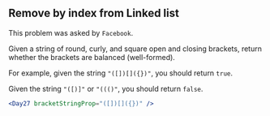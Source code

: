 ## Remove by index from Linked list

This problem was asked by `Facebook`.

Given a string of round, curly, and square open and closing brackets, return whether the brackets are balanced (well-formed).

For example, given the string `"([])[]({})"`, you should return `true`.

Given the string `"([)]"` or `"((()"`, you should return `false`.

```jsx
<Day27 bracketStringProp="([])[]({})" />
```
